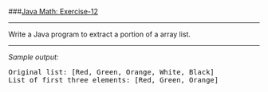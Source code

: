 ###[Java Math: Exercise-12](https://www.w3resource.com/java-exercises/collection/java-collection-exercise-12.php)
***
<p>Write a Java program to extract a portion of a array list.</p>

***
_Sample output:_
<pre class="output">
Original list: [Red, Green, Orange, White, Black]                      
List of first three elements: [Red, Green, Orange]
</pre>